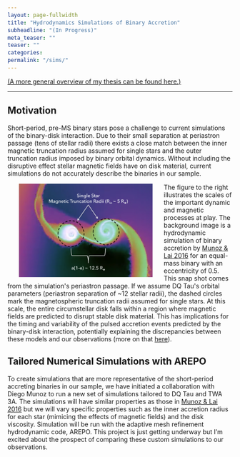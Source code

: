```yaml
---
layout: page-fullwidth
title: "Hydrodynamics Simulations of Binary Accretion"
subheadline: "(In Progress)"
meta_teaser: ""
teaser: ""
categories:
permalink: "/sims/"
---
```

<a href='https://tofflemire.github.io/research/'>(A more general overview of my thesis can be found here.)</a>
<hr>

## Motivation
Short-period, pre-MS binary stars pose a challenge to current simulations of the binary-disk interaction. Due to their small separation at periastron passage (tens of stellar radii) there exists a close match between the inner magnetic truncation radius assumed for single stars and the outer truncation radius imposed by binary orbital dynamics. Without including the disruptive effect stellar magnetic fields have on disk material, current simulations do not accurately describe the binaries in our sample. 

<img src="/local_files/Model_mag.png" width="300" ALIGN="left" HSPACE="25" /> 
The figure to the right illustrates the scales of the important dynamic and magnetic processes at play. The background image is a hydrodynamic simulation of binary accretion by <a href='http://adsabs.harvard.edu/abs/2016ApJ...827...43M' target='blank'>Munoz & Lai 2016</a> for an equal-mass binary with an eccentricity of 0.5. This snap shot comes from the simulation's periastron passage. If we assume DQ Tau's orbital parameters (periastron separation of ~12 stellar radii), the dashed circles mark the magnetospheric truncation radii assumed for single stars. At this scale, the entire circumstellar disk falls within a region where magnetic fields are predicted to disrupt stable disk material. This has implications for the timing and variability of the pulsed accretion events predicted by the binary-disk interaction, potentially explaining the discrepancies between these models and our observations (more on that <a href='https://tofflemire.github.io/photometry/'>here</a>).

## Tailored Numerical Simulations with AREPO
To create simulations that are more representative of the short-period accreting binaries in our sample, we have initiated a collaboration with Diego Munoz to run a new set of simulations tailored to DQ Tau and TWA 3A. The simulations will have similar properties as those in <a href='http://adsabs.harvard.edu/abs/2016ApJ...827...43M' target='blank'>Munoz & Lai 2016</a> but we will vary specific properties such as the inner accretion radius for each star (mimicing the effects of magnetic fields) and the disk viscosity. Simulation will be run with the adaptive mesh refinement hydrodynamic code, AREPO. This project is just getting underway but I’m excited about the prospect of comparing these custom simulations to our observations.


